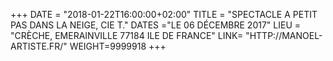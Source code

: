 +++
DATE = "2018-01-22T16:00:00+02:00"
TITLE = "SPECTACLE A PETIT PAS DANS LA NEIGE, CIE T."
DATES ="LE 06 DÉCEMBRE 2017"
LIEU = "CRÈCHE, EMERAINVILLE 77184 ILE DE FRANCE"
LINK= "HTTP://MANOEL-ARTISTE.FR/"
WEIGHT=9999918
+++